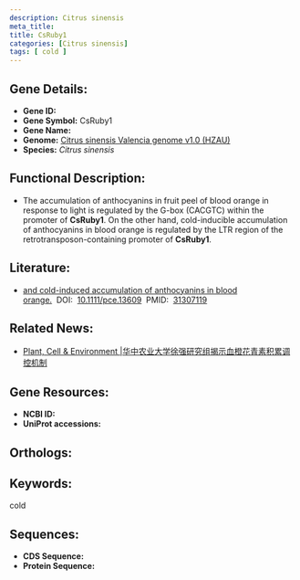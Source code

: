 ```yaml
---
description: Citrus sinensis
meta_title:
title: CsRuby1
categories: [Citrus sinensis]
tags: [ cold ]
---
```


## Gene Details:
- **Gene ID:**	[]()
- **Gene Symbol:** CsRuby1
- **Gene Name:** 
- **Genome:** [Citrus sinensis Valencia genome v1.0 (HZAU)]()
- **Species:** *Citrus sinensis*

## Functional Description:
   - The accumulation of anthocyanins in fruit peel of blood orange in response to light is regulated by the G-box (CACGTC) within the promoter of **CsRuby1**. On the other hand, cold-inducible accumulation of anthocyanins in blood orange is regulated by the LTR region of the retrotransposon-containing promoter of **CsRuby1**.

## Literature:
   - [and cold-induced accumulation of anthocyanins in blood orange.]( https://onlinelibrary.wiley.com/doi/full/10.1111/pce.13609)&nbsp;&nbsp;DOI:&nbsp;&nbsp;[10.1111/pce.13609](https://onlinelibrary.wiley.com/doi/full/10.1111/pce.13609)&nbsp;&nbsp;PMID:&nbsp;&nbsp;[31307119](https://pubmed.ncbi.nlm.nih.gov/31307119/)

## Related News:
   - [Plant, Cell &amp; Environment |华中农业大学徐强研究组揭示血橙花青素积累调控机制](https://mp.weixin.qq.com/s?__biz=Mzg3MDEwNDEyMg==&mid=2247485321&idx=3&sn=7a8b2f03c77c141851b4d01a4185cbd9&chksm=ce93aadcf9e423cadc7744fe447e2a68505ec88b598f56a8e21e26b8ad6a967691fe8f6ac222&scene=27#wechat_redirect)

## Gene Resources:
- **NCBI ID:** [](https://www.ncbi.nlm.nih.gov/gene/?term=)
- **UniProt accessions:** [](https://www.uniprot.org/uniprotkb//entry)

## Orthologs:


## Keywords:
cold

## Sequences:
- **CDS Sequence:**
- **Protein Sequence:**
